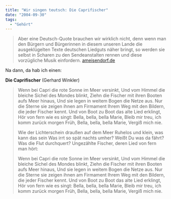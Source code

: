 ```yaml
---
title: "Wir singen teutsch: Die Caprifischer"
date: "2004-09-30"
tags:
  - "Gehört"
---
```


> Aber eine Deutsch-Quote brauchen wir wirklich nicht, denn wenn man den Bürgern und Bürgerinnen in diesem unseren Lande die ausgeklügelten Texte deutschen Liedguts näher bringt, so werden sie selbst in Scharen zu den Sendeanstalten rennen und diese vorzügliche Musik einfordern. [ameisendorf.de](http://ameisendorf.de/index.php?itemid=44)

Na dann, da hab ich einen:

**Die Caprifischer** (Gerhard Winkler)

> Wenn bei Capri die rote Sonne im Meer versinkt, Und vom Himmel die bleiche Sichel des Mondes blinkt, Ziehn die Fischer mit ihren Booten aufs Meer hinaus, Und sie legen in weitem Bogen die Netze aus. Nur die Sterne sie zeigen ihnen am Firmament Ihrem Weg mit den Bildern, die jeder Fischer kennt. Und von Boot zu Boot das alte Lied erklingt, Hör von fern wie es singt: Bella, bella, bella Marie, Bleib mir treu, ich komm zurück morgen Früh, Bella, bella, bella Marie, Vergiß mich nie.
>
> Wie der Lichterschein draußen auf dem Meer Ruhelos und klein, was kann das sein Was irrt so spät nachts umher? Weißt Du was da fährt? Was die Flut durchquert? Ungezählte Fischer, deren Lied von fern man hört:
>
> Wenn bei Capri die rote Sonne im Meer versinkt, Und vom Himmel die bleiche Sichel des Mondes blinkt, Ziehn die Fischer mit ihren Booten aufs Meer hinaus, Und sie legen in weitem Bogen die Netze aus. Nur die Sterne sie zeigen ihnen am Firmament Ihrem Weg mit den Bildern, die jeder Fischer kennt. Und von Boot zu Boot das alte Lied erklingt, Hör von fern wie es singt: Bella, bella, bella Marie, Bleib mir treu, ich komm zurück morgen Früh, Bella, bella, bella Marie, Vergiß mich nie.
